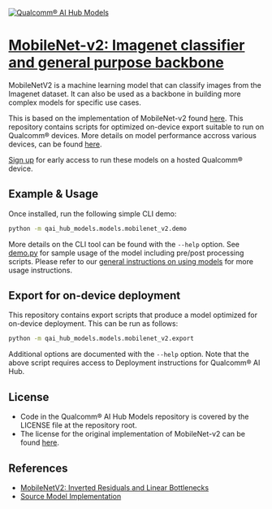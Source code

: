 [![Qualcomm® AI Hub Models](https://qaihub-public-assets.s3.us-west-2.amazonaws.com/qai-hub-models/quic-logo.jpg)](../../README.md)


# [MobileNet-v2: Imagenet classifier and general purpose backbone](https://aihub.qualcomm.com/models/mobilenet_v2)

MobileNetV2 is a machine learning model that can classify images from the Imagenet dataset. It can also be used as a backbone in building more complex models for specific use cases.

This is based on the implementation of MobileNet-v2 found
[here](https://github.com/tonylins/pytorch-mobilenet-v2/tree/master). This repository contains scripts for optimized on-device
export suitable to run on Qualcomm® devices. More details on model performance
accross various devices, can be found [here](https://aihub.qualcomm.com/models/mobilenet_v2).

[Sign up](https://aihub.qualcomm.com/) for early access to run these models on
a hosted Qualcomm® device.


## Example & Usage


Once installed, run the following simple CLI demo:

```bash
python -m qai_hub_models.models.mobilenet_v2.demo
```
More details on the CLI tool can be found with the `--help` option. See
[demo.py](demo.py) for sample usage of the model including pre/post processing
scripts. Please refer to our [general instructions on using
models](../../#qai-hub-models) for more usage instructions.

## Export for on-device deployment

This repository contains export scripts that produce a model optimized for
on-device deployment. This can be run as follows:

```bash
python -m qai_hub_models.models.mobilenet_v2.export
```
Additional options are documented with the `--help` option. Note that the above
script requires access to Deployment instructions for Qualcomm® AI Hub.

## License
- Code in the Qualcomm® AI Hub Models repository is covered by the LICENSE
  file at the repository root.
- The license for the original implementation of MobileNet-v2 can be found
  [here](https://github.com/tonylins/pytorch-mobilenet-v2/blob/master/LICENSE).


## References
* [MobileNetV2: Inverted Residuals and Linear Bottlenecks](https://arxiv.org/abs/1801.04381)
* [Source Model Implementation](https://github.com/tonylins/pytorch-mobilenet-v2/tree/master)

